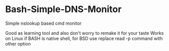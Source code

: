 # Bash-Simple-DNS-Monitor
Simple nslookup based cmd monitor

Good as learning tool and also don't worry to remake it for your taste
Works on Linux if BASH is native shell, for BSD use replace read -p command with other option
